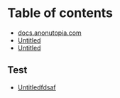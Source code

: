 # Table of contents

* [docs.anonutopia.com](README.md)
* [Untitled](untitled-1.md)
* [Untitled](untitled.md)

## Test

* [Untitledfdsaf](test/untitledfdsaf.md)

